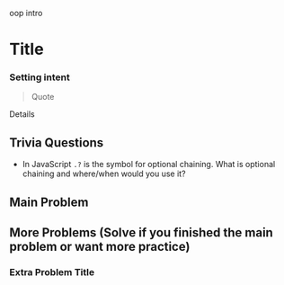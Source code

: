 oop intro

# Title

### Setting intent

> Quote

Details

## Trivia Questions

- In JavaScript `.?` is the symbol for optional chaining. What is optional chaining and where/when would you use it?

## Main Problem

## More Problems (Solve if you finished the main problem or want more practice)

### Extra Problem Title
